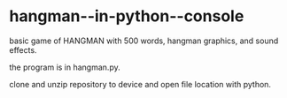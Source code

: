 # hangman--in-python--console
basic game of HANGMAN with 500 words, hangman graphics, and sound effects.

the program is in hangman.py.

clone and unzip repository to device and open file location with python.

